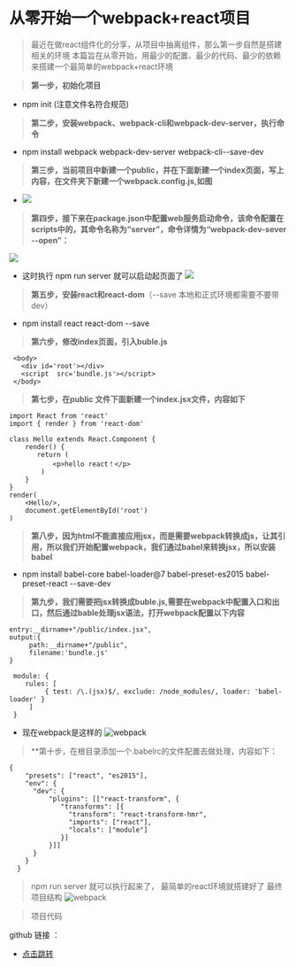 # 从零开始一个webpack+react项目

> 最近在做react组件化的分享，从项目中抽离组件，那么第一步自然是搭建相关的环境
> 本篇旨在从零开始，用最少的配置、最少的代码、最少的依赖来搭建一个最简单的webpack+react环境


> **第一步，初始化项目**
   - npm init  (注意文件名符合规范)

> **第二步，安装webpack、webpack-cli和webpack-dev-server，执行命令**
   - npm install webpack webpack-dev-server webpack-cli--save-dev
> **第三步，当前项目中新建一个public，并在下面新建一个index页面，写上内容，在文件夹下新建一个webpack.config.js,如图**
   - ![](https://images2018.cnblogs.com/blog/1131813/201808/1131813-20180817223642863-828558272.jpg)

> **第四步，接下来在package.json中配置web服务启动命令，该命令配置在scripts中的，其命令名称为“server”，命令详情为“webpack-dev-sever --open”：**
 
   ![](https://blog.rockshang.cn/WeChat033baab65ae9047d59153b4cbf27e9e2.png)

  - 这时执行 npm run server 就可以启动起页面了 
   ![](https://blog.rockshang.cn/WeChat8bd1e542412f897c51115bd981b387bb.png)

> **第五步，安装react和react-dom**（--save 本地和正式环境都需要不要带dev）
  - npm install react react-dom --save 
> **第六步，修改index页面，引入buble.js**

 ```
  <body>
    <div id='root'></div>
    <script  src='bundle.js'></script>
  </body>
 ```

> **第七步，在public 文件下面新建一个index.jsx文件，内容如下**

```
import React from 'react'
import { render } from 'react-dom'

class Hello extends React.Component {
    render() {
       return (
           <p>hello react！</p>
        )
    }
}
render(
    <Hello/>,
    document.getElementById('root')
)   

```


> **第八步，因为html不能直接应用jsx，而是需要webpack转换成js，让其引用，所以我们开始配置webpack，我们通过babel来转换jsx，所以安装babel** 

  - npm install babel-core babel-loader@7  babel-preset-es2015 babel-preset-react --save-dev


> **第九步，我们需要把jsx转换成buble.js,需要在webpack中配置入口和出口，然后通过bable处理jsx语法，打开webpack配置以下内容**

```
entry:__dirname+"/public/index.jsx",
output:{
     path:__dirname+"/public",
     filename:'bundle.js'
}

 module: {
    rules: [
         { test: /\.(jsx)$/, exclude: /node_modules/, loader: 'babel-loader' }
     ]    
 }

```

- 现在webpack是这样的
 ![webpack](https://blog.rockshang.cn/WechatIMG206.png)

> **第十步，在根目录添加一个.babelrc的文件配置去做处理，内容如下：
```
{
    "presets": ["react", "es2015"],
    "env": {
      "dev": {
          "plugins": [["react-transform", {
             "transforms": [{
               "transform": "react-transform-hmr",
               "imports": ["react"],
               "locals": ["module"]
             }]
          }]]
      }
    }
  }
```

> npm run server  就可以执行起来了， 最简单的react环境就搭建好了
> 最终项目结构
 ![webpack](https://blog.rockshang.cn/WechatIMG207.png)

> 项目代码
  
 github 链接 ： 
  * [点击跳转](https://github.com/s2265681/react-webpack.git)